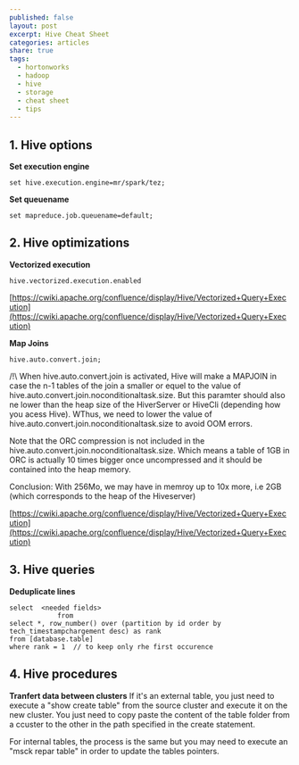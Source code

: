 ```yaml
---
published: false
layout: post
excerpt: Hive Cheat Sheet
categories: articles
share: true
tags:
  - hortonworks
  - hadoop
  - hive
  - storage
  - cheat sheet
  - tips
---
```


## 1. Hive options

**Set execution engine**
```shell
set hive.execution.engine=mr/spark/tez;
```

**Set queuename**
```shell
set mapreduce.job.queuename=default;
```

## 2. Hive optimizations
**Vectorized execution**
```shell
hive.vectorized.execution.enabled
```
[https://cwiki.apache.org/confluence/display/Hive/Vectorized+Query+Execution](https://cwiki.apache.org/confluence/display/Hive/Vectorized+Query+Execution)

**Map Joins**
```shell
hive.auto.convert.join;
```

/!\ When hive.auto.convert.join is activated, Hive will make a MAPJOIN in case the n-1 tables of the join a smaller or equel to the value of hive.auto.convert.join.noconditionaltask.size.
But this paramter should also ne lower than the heap size of the HiverServer or HiveCli (depending how you acess Hive). WThus, we need to lower the value of hive.auto.convert.join.noconditionaltask.size to avoid OOM errors.

Note that the ORC compression is not included in the hive.auto.convert.join.noconditionaltask.size. Which means a table of 1GB in ORC is actually 10 times bigger once uncompressed and it should be contained into the heap memory.

Conclusion: With 256Mo, we may have in memroy up to 10x more, i.e 2GB (which corresponds to the heap of the Hiveserver)

[https://cwiki.apache.org/confluence/display/Hive/Vectorized+Query+Execution](https://cwiki.apache.org/confluence/display/Hive/Vectorized+Query+Execution)

## 3. Hive queries

**Deduplicate lines**
```shell
select  <needed fields>
            from 
select *, row_number() over (partition by id order by tech_timestampchargement desc) as rank
from [database.table]
where rank = 1  // to keep only rhe first occurence
```

## 4. Hive procedures

**Tranfert data between clusters**
If it's an external table, you just need to execute a "show create table" from the source cluster and execute it on the new cluster. You just need to copy paste the content of the table folder from a ccuster to the other in the path specified in the create statement.

For internal tables, the process is the same but you may need to execute an "msck repar table" in order to update the tables pointers.

